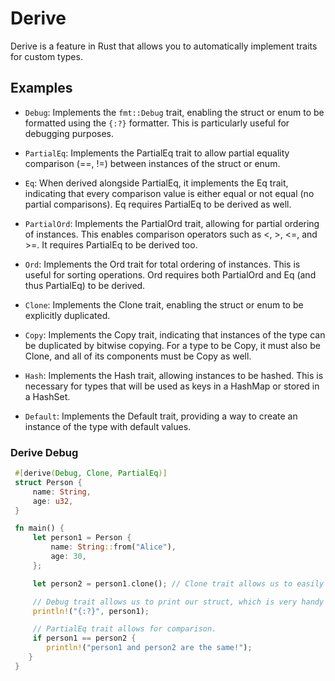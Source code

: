 

# Derive

Derive is a feature in Rust that allows you to automatically implement traits for custom types.


## Examples


- `Debug`: Implements the `fmt::Debug` trait, enabling the struct or enum to be formatted using the `{:?}` formatter. This is particularly useful for debugging purposes.


- `PartialEq`: Implements the PartialEq trait to allow partial equality comparison (==, !=) between instances of the struct or enum.


- `Eq`: When derived alongside PartialEq, it implements the Eq trait, indicating that every comparison value is either equal or not equal (no partial comparisons). Eq requires PartialEq to be derived as well.


- `PartialOrd`: Implements the PartialOrd trait, allowing for partial ordering of instances. This enables comparison operators such as <, >, <=, and >=. It requires PartialEq to be derived too.


- `Ord`: Implements the Ord trait for total ordering of instances. This is useful for sorting operations. Ord requires both PartialOrd and Eq (and thus PartialEq) to be derived.


- `Clone`: Implements the Clone trait, enabling the struct or enum to be explicitly duplicated.


- `Copy`: Implements the Copy trait, indicating that instances of the type can be duplicated by bitwise copying. For a type to be Copy, it must also be Clone, and all of its components must be Copy as well.


- `Hash`: Implements the Hash trait, allowing instances to be hashed. This is necessary for types that will be used as keys in a HashMap or stored in a HashSet.


- `Default`: Implements the Default trait, providing a way to create an instance of the type with default values.


### Derive Debug

```rust
 #[derive(Debug, Clone, PartialEq)]
 struct Person {
     name: String,
     age: u32,
 }

 fn main() {
     let person1 = Person {
         name: String::from("Alice"),
         age: 30,
     };

     let person2 = person1.clone(); // Clone trait allows us to easily duplicate `person1`.

     // Debug trait allows us to print our struct, which is very handy for debugging.
     println!("{:?}", person1);

     // PartialEq trait allows for comparison.
     if person1 == person2 {
        println!("person1 and person2 are the same!");
    }
 }
```
